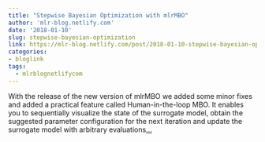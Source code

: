 ```yaml
---
title: "Stepwise Bayesian Optimization with mlrMBO"
author: 'mlr-blog.netlify.com'
date: '2018-01-10'
slug: stepwise-bayesian-optimization
link: https://mlr-blog.netlify.com/post/2018-01-10-stepwise-bayesian-optimization-with-mlrmbo/
categories:
- bloglink
tags:
  - mlrblognetlifycom
---
```


With the release of the new version of mlrMBO we added some minor fixes and added a practical feature called Human-in-the-loop MBO. It enables you to sequentially visualize the state of the surrogate model, obtain the suggested parameter configuration for the next iteration and update the surrogate model with arbitrary evaluations[... <i class="fas fa-external-link-alt"></i>](https://mlr-blog.netlify.com/post/2018-01-10-stepwise-bayesian-optimization-with-mlrmbo/)

